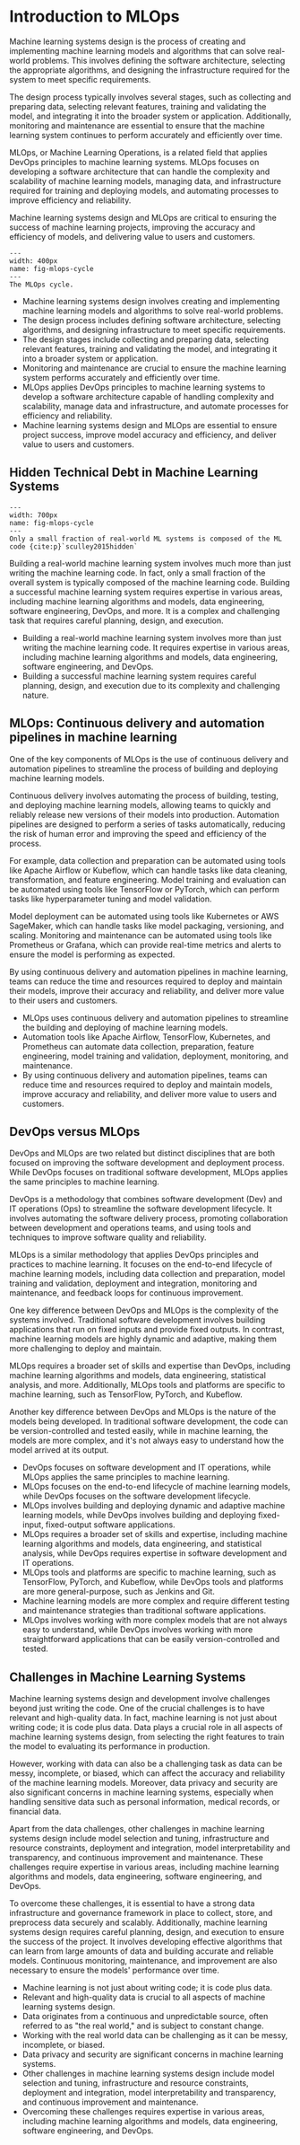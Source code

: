 # Introduction to MLOps

Machine learning systems design is the process of creating and implementing machine learning models and algorithms that can solve real-world problems. This involves defining the software architecture, selecting the appropriate algorithms, and designing the infrastructure required for the system to meet specific requirements.

The design process typically involves several stages, such as collecting and preparing data, selecting relevant features, training and validating the model, and integrating it into the broader system or application. Additionally, monitoring and maintenance are essential to ensure that the machine learning system continues to perform accurately and efficiently over time.

MLOps, or Machine Learning Operations, is a related field that applies DevOps principles to machine learning systems. MLOps focuses on developing a software architecture that can handle the complexity and scalability of machine learning models, managing data, and infrastructure required for training and deploying models, and automating processes to improve efficiency and reliability.

Machine learning systems design and MLOps are critical to ensuring the success of machine learning projects, improving the accuracy and efficiency of models, and delivering value to users and customers.

```{figure} ../figs/mlops/intro/mlops-cycle.png
---
width: 400px
name: fig-mlops-cycle
---
The MLOps cycle.
```

- Machine learning systems design involves creating and implementing machine learning models and algorithms to solve real-world problems.
- The design process includes defining software architecture, selecting algorithms, and designing infrastructure to meet specific requirements.
- The design stages include collecting and preparing data, selecting relevant features, training and validating the model, and integrating it into a broader system or application.
- Monitoring and maintenance are crucial to ensure the machine learning system performs accurately and efficiently over time.
- MLOps applies DevOps principles to machine learning systems to develop a software architecture capable of handling complexity and scalability, manage data and infrastructure, and automate processes for efficiency and reliability.
- Machine learning systems design and MLOps are essential to ensure project success, improve model accuracy and efficiency, and deliver value to users and customers.

## Hidden Technical Debt in Machine Learning Systems

```{figure} ../figs/mlops/intro/mlcode.png
---
width: 700px
name: fig-mlops-cycle
---
Only a small fraction of real-world ML systems is composed of the ML code {cite:p}`sculley2015hidden`
```

Building a real-world machine learning system involves much more than just writing the machine learning code. In fact, only a small fraction of the overall system is typically composed of the machine learning code. Building a successful machine learning system requires expertise in various areas, including machine learning algorithms and models, data engineering, software engineering, DevOps, and more. It is a complex and challenging task that requires careful planning, design, and execution.

- Building a real-world machine learning system involves more than just writing the machine learning code. It requires expertise in various areas, including machine learning algorithms and models, data engineering, software engineering, and DevOps.
- Building a successful machine learning system requires careful planning, design, and execution due to its complexity and challenging nature.

## MLOps: Continuous delivery and automation pipelines in machine learning

One of the key components of MLOps is the use of continuous delivery and automation pipelines to streamline the process of building and deploying machine learning models.

Continuous delivery involves automating the process of building, testing, and deploying machine learning models, allowing teams to quickly and reliably release new versions of their models into production. Automation pipelines are designed to perform a series of tasks automatically, reducing the risk of human error and improving the speed and efficiency of the process.

For example, data collection and preparation can be automated using tools like Apache Airflow or Kubeflow, which can handle tasks like data cleaning, transformation, and feature engineering. Model training and evaluation can be automated using tools like TensorFlow or PyTorch, which can perform tasks like hyperparameter tuning and model validation.

Model deployment can be automated using tools like Kubernetes or AWS SageMaker, which can handle tasks like model packaging, versioning, and scaling. Monitoring and maintenance can be automated using tools like Prometheus or Grafana, which can provide real-time metrics and alerts to ensure the model is performing as expected.

By using continuous delivery and automation pipelines in machine learning, teams can reduce the time and resources required to deploy and maintain their models, improve their accuracy and reliability, and deliver more value to their users and customers.

- MLOps uses continuous delivery and automation pipelines to streamline the building and deploying of machine learning models.
- Automation tools like Apache Airflow, TensorFlow, Kubernetes, and Prometheus can automate data collection, preparation, feature engineering, model training and validation, deployment, monitoring, and maintenance.
- By using continuous delivery and automation pipelines, teams can reduce time and resources required to deploy and maintain models, improve accuracy and reliability, and deliver more value to users and customers.

## DevOps versus MLOps

DevOps and MLOps are two related but distinct disciplines that are both focused on improving the software development and deployment process. While DevOps focuses on traditional software development, MLOps applies the same principles to machine learning.

DevOps is a methodology that combines software development (Dev) and IT operations (Ops) to streamline the software development lifecycle. It involves automating the software delivery process, promoting collaboration between development and operations teams, and using tools and techniques to improve software quality and reliability.

MLOps is a similar methodology that applies DevOps principles and practices to machine learning. It focuses on the end-to-end lifecycle of machine learning models, including data collection and preparation, model training and validation, deployment and integration, monitoring and maintenance, and feedback loops for continuous improvement.

One key difference between DevOps and MLOps is the complexity of the systems involved. Traditional software development involves building applications that run on fixed inputs and provide fixed outputs. In contrast, machine learning models are highly dynamic and adaptive, making them more challenging to deploy and maintain.

MLOps requires a broader set of skills and expertise than DevOps, including machine learning algorithms and models, data engineering, statistical analysis, and more. Additionally, MLOps tools and platforms are specific to machine learning, such as TensorFlow, PyTorch, and Kubeflow.

Another key difference between DevOps and MLOps is the nature of the models being developed. In traditional software development, the code can be version-controlled and tested easily, while in machine learning, the models are more complex, and it's not always easy to understand how the model arrived at its output.

- DevOps focuses on software development and IT operations, while MLOps applies the same principles to machine learning.
- MLOps focuses on the end-to-end lifecycle of machine learning models, while DevOps focuses on the software development lifecycle.
- MLOps involves building and deploying dynamic and adaptive machine learning models, while DevOps involves building and deploying fixed-input, fixed-output software applications.
- MLOps requires a broader set of skills and expertise, including machine learning algorithms and models, data engineering, and statistical analysis, while DevOps requires expertise in software development and IT operations.
- MLOps tools and platforms are specific to machine learning, such as TensorFlow, PyTorch, and Kubeflow, while DevOps tools and platforms are more general-purpose, such as Jenkins and Git.
- Machine learning models are more complex and require different testing and maintenance strategies than traditional software applications.
- MLOps involves working with more complex models that are not always easy to understand, while DevOps involves working with more straightforward applications that can be easily version-controlled and tested.

## Challenges in Machine Learning Systems

Machine learning systems design and development involve challenges beyond just writing the code. One of the crucial challenges is to have relevant and high-quality data. In fact, machine learning is not just about writing code; it is code plus data. Data plays a crucial role in all aspects of machine learning systems design, from selecting the right features to train the model to evaluating its performance in production.

However, working with data can also be a challenging task as data can be messy, incomplete, or biased, which can affect the accuracy and reliability of the machine learning models. Moreover, data privacy and security are also significant concerns in machine learning systems, especially when handling sensitive data such as personal information, medical records, or financial data.

Apart from the data challenges, other challenges in machine learning systems design include model selection and tuning, infrastructure and resource constraints, deployment and integration, model interpretability and transparency, and continuous improvement and maintenance. These challenges require expertise in various areas, including machine learning algorithms and models, data engineering, software engineering, and DevOps.

To overcome these challenges, it is essential to have a strong data infrastructure and governance framework in place to collect, store, and preprocess data securely and scalably. Additionally, machine learning systems design requires careful planning, design, and execution to ensure the success of the project. It involves developing effective algorithms that can learn from large amounts of data and building accurate and reliable models. Continuous monitoring, maintenance, and improvement are also necessary to ensure the models' performance over time.

- Machine learning is not just about writing code; it is code plus data.
- Relevant and high-quality data is crucial to all aspects of machine learning systems design.
- Data originates from a continuous and unpredictable source, often referred to as "the real world," and is subject to constant change.
- Working with the real world data can be challenging as it can be messy, incomplete, or biased.
- Data privacy and security are significant concerns in machine learning systems.
- Other challenges in machine learning systems design include model selection and tuning, infrastructure and resource constraints, deployment and integration, model interpretability and transparency, and continuous improvement and maintenance.
- Overcoming these challenges requires expertise in various areas, including machine learning algorithms and models, data engineering, software engineering, and DevOps.
